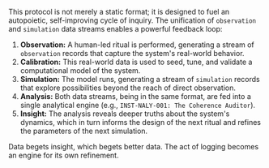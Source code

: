 This protocol is not merely a static format; it is designed to fuel an autopoietic, self-improving cycle of inquiry. The unification of `observation` and `simulation` data streams enables a powerful feedback loop:

1.  **Observation:** A human-led ritual is performed, generating a stream of `observation` records that capture the system's real-world behavior.
2.  **Calibration:** This real-world data is used to seed, tune, and validate a computational model of the system.
3.  **Simulation:** The model runs, generating a stream of `simulation` records that explore possibilities beyond the reach of direct observation.
4.  **Analysis:** Both data streams, being in the same format, are fed into a single analytical engine (e.g., `INST-NALY-001: The Coherence Auditor`).
5.  **Insight:** The analysis reveals deeper truths about the system's dynamics, which in turn informs the design of the next ritual and refines the parameters of the next simulation.

Data begets insight, which begets better data. The act of logging becomes an engine for its own refinement.